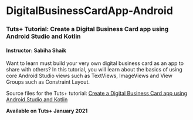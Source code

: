 # DigitalBusinessCardApp-Android

### Tuts+ Tutorial: Create a Digital Business Card app using Android Studio and Kotlin

#### Instructor: Sabiha Shaik

Want to learn must build your very own digital business card as an app to share with others? In this tutorial, you will learn about the basics of using core Android Studio views such as TextViews, ImageViews and View Groups such as Constraint Layout.

Source files for the Tuts+ tutorial: [Create a Digital Business Card app using Android Studio and Kotlin](https://code.tutsplus.com/tutorials/create-a-digital-business-card-app-using-android-studio-and-kotlin--cms-36357)

**Available on Tuts+ January 2021**
 
